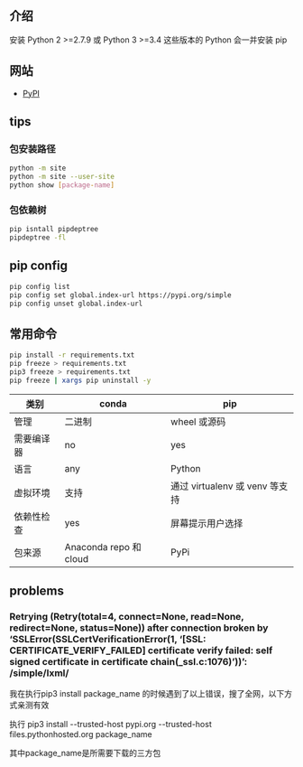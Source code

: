 
## 介绍

安装 Python 2 >=2.7.9 或 Python 3 >=3.4 这些版本的 Python 会一并安装 pip


## 网站

- [PyPI](https://pypi.org/)


## tips

### 包安装路径
```bash
python -m site
python -m site --user-site
python show [package-name]
```

### 包依赖树
```bash
pip isntall pipdeptree
pipdeptree -fl
```

## pip config

```bash
pip config list
pip config set global.index-url https://pypi.org/simple
pip config unset global.index-url
```

## 常用命令

```bash
pip install -r requirements.txt
pip freeze > requirements.txt
pip3 freeze > requirements.txt
pip freeze | xargs pip uninstall -y
```

| 类别                 | conda                  | pip                            |
| ---------- | ---------------------- | ------------------------------ |
| 管理       | 二进制                 | wheel 或源码                   |
| 需要编译器 | no                     | yes                            |
| 语言       | any                    | Python                         |
| 虚拟环境   | 支持                   | 通过 virtualenv 或 venv 等支持 |
| 依赖性检查 | yes                    | 屏幕提示用户选择               |
| 包来源     | Anaconda repo 和 cloud | PyPi                           |


## problems

### Retrying (Retry(total=4, connect=None, read=None, redirect=None, status=None)) after connection broken by ‘SSLError(SSLCertVerificationError(1, ‘[SSL: CERTIFICATE_VERIFY_FAILED] certificate verify failed: self signed certificate in certificate chain(_ssl.c:1076)’))’: /simple/lxml/

我在执行pip3 install package_name 的时候遇到了以上错误，搜了全网，以下方式亲测有效

执行 pip3 install --trusted-host pypi.org --trusted-host files.pythonhosted.org package_name

其中package_name是所需要下载的三方包

